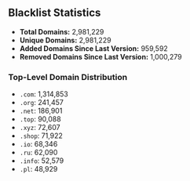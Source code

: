 ## Blacklist Statistics

- **Total Domains:** 2,981,229
- **Unique Domains:** 2,981,229
- **Added Domains Since Last Version:** 959,592
- **Removed Domains Since Last Version:** 1,000,279

### Top-Level Domain Distribution

-  `.com`: 1,314,853
-  `.org`: 241,457
-  `.net`: 186,901
-  `.top`: 90,088
-  `.xyz`: 72,607
-  `.shop`: 71,922
-  `.io`: 68,346
-  `.ru`: 62,090
-  `.info`: 52,579
-  `.pl`: 48,929
